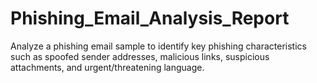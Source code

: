 # Phishing_Email_Analysis_Report


Analyze a phishing email sample to identify key phishing characteristics such as spoofed sender addresses, malicious links, suspicious attachments, and urgent/threatening language.
